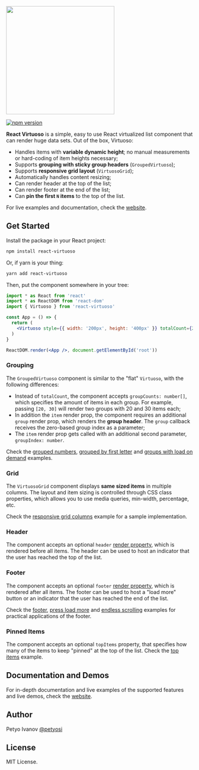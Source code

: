 <img src="https://user-images.githubusercontent.com/13347/57673110-85aab180-7623-11e9-97b4-27bbdcf8cf40.png" width="292">

[![npm version](https://badge.fury.io/js/react-virtuoso.svg)](https://badge.fury.io/js/react-virtuoso)

**React Virtuoso** is a simple, easy to use React virtualized list component that can render huge data sets.
Out of the box, Virtuoso:

- Handles items with **variable dynamic height**; no manual measurements or hard-coding of item heights necessary;
- Supports **grouping with sticky group headers** (`GroupedVirtuoso`);
- Supports **responsive grid layout** (`VirtuosoGrid`);
- Automatically handles content resizing;
- Can render header at the top of the list;
- Can render footer at the end of the list;
- Can **pin the first `N` items** to the top of the list.

For live examples and documentation, check the [website](//virtuoso.dev).

## Get Started

Install the package in your React project:

```sh
npm install react-virtuoso
```

Or, if yarn is your thing:

```sh
yarn add react-virtuoso
```

Then, put the component somewhere in your tree:

```jsx
import * as React from 'react'
import * as ReactDOM from 'react-dom'
import { Virtuoso } from 'react-virtuoso'

const App = () => {
  return (
    <Virtuoso style={{ width: '200px', height: '400px' }} totalCount={200} item={index => <div>Item {index}</div>} />
  )
}

ReactDOM.render(<App />, document.getElementById('root'))
```

### Grouping

The `GroupedVirtuoso` component is similar to the "flat" `Virtuoso`, with the following differences:

- Instead of `totalCount`, the component accepts `groupCounts: number[]`, which specifies the amount of items in each group.
  For example, passing `[20, 30]` will render two groups with 20 and 30 items each;
- In addition the `item` render prop, the component requires an additional `group` render prop,
  which renders the **group header**. The `group` callback receives the zero-based group index as a parameter;
- The `item` render prop gets called with an additional second parameter, `groupIndex: number`.

Check the
[grouped numbers](https://virtuoso.dev/grouped-numbers),
[grouped by first letter](https://virtuoso.dev/grouped-by-first-letter) and
[groups with load on demand](https://virtuoso.dev/grouped-with-load-on-demand)
examples.

### Grid

The `VirtuosoGrid` component displays **same sized items** in multiple columns.
The layout and item sizing is controlled through CSS class properties, which allows you to use media queries, min-width, percentage, etc.

Check the [responsive grid columns](https://virtuoso.dev/grid-responsive-columns) example for a sample implementation.

### Header

The component accepts an optional
`header` [render property](https://reactjs.org/docs/render-props.html),
which is rendered before all items.
The header can be used to host an indicator that the user has reached the top of the list.

### Footer

The component accepts an optional
`footer` [render property](https://reactjs.org/docs/render-props.html),
which is rendered after all items.
The footer can be used to host a "load more" button
or an indicator that the user has reached the end of the list.

Check the [footer](https://virtuoso.dev/footer), [press load more](https://virtuoso.dev/press-to-load-more) and [endless scrolling](https://virtuoso.dev/endless-scrolling) examples for practical applications of the footer.

### Pinned Items

The component accepts an optional `topItems` property, that specifies
how many of the items to keep "pinned" at the top of the list. Check the [top items](https://virtuoso.dev/top-items) example.

## Documentation and Demos

For in-depth documentation and live examples of the supported features and live demos, check the [website](https://virtuoso.dev).

## Author

Petyo Ivanov [@petyosi](https://twitter.com/petyosi)

## License

MIT License.

